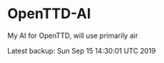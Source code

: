 # OpenTTD-AI
My AI for OpenTTD, will use primarily air

Latest backup: Sun Sep 15 14:30:01 UTC 2019
